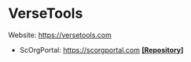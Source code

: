 # VerseTools

Website: https://versetools.com

- ScOrgPortal: https://scorgportal.com **[[Repository]](https://github.com/versetools/scorgportal)**
